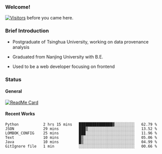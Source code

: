 ### Welcome!

[![Visitors](https://visitor-badge.laobi.icu/badge?page_id=HermitSun.HermitSun)]() before you came here.

### Brief Introduction

- Postgraduate of Tsinghua University, working on data provenance analysis

- Graduated from Nanjing University with B.E.

- Used to be a web developer focusing on frontend

### Status

#### General

[![ReadMe Card](https://github-readme-stats.hermitsun.vercel.app/api?username=HermitSun&count_private=true&show_icons=true)]()

#### Recent Works

<!--START_SECTION:waka-->

```text
Python           2 hrs 15 mins   ███████████████▓░░░░░░░░░   62.79 %
JSON             29 mins         ███▒░░░░░░░░░░░░░░░░░░░░░   13.52 %
LOMBOK_CONFIG    25 mins         ███░░░░░░░░░░░░░░░░░░░░░░   11.96 %
Text             10 mins         █▒░░░░░░░░░░░░░░░░░░░░░░░   05.06 %
Java             10 mins         █▒░░░░░░░░░░░░░░░░░░░░░░░   04.99 %
GitIgnore file   1 min           ░░░░░░░░░░░░░░░░░░░░░░░░░   00.66 %
```

<!--END_SECTION:waka-->
